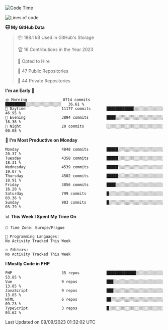 <!--START_SECTION:waka-->
![Code Time](http://img.shields.io/badge/Code%20Time-1%2C583%20hrs%2058%20mins-blue)

![Lines of code](https://img.shields.io/badge/From%20Hello%20World%20I%27ve%20Written-7.7%20million%20lines%20of%20code-blue)

**🐱 My GitHub Data** 

> 📦 188.1 kB Used in GitHub's Storage 
 > 
> 🏆 16 Contributions in the Year 2023
 > 
> 💼 Opted to Hire
 > 
> 📜 47 Public Repositories 
 > 
> 🔑 44 Private Repositories 
 > 
**I'm an Early 🐤** 

```text
🌞 Morning                8714 commits        █████████░░░░░░░░░░░░░░░░   36.61 % 
🌆 Daytime                11177 commits       ████████████░░░░░░░░░░░░░   46.95 % 
🌃 Evening                3894 commits        ████░░░░░░░░░░░░░░░░░░░░░   16.36 % 
🌙 Night                  20 commits          ░░░░░░░░░░░░░░░░░░░░░░░░░   00.08 % 
```
📅 **I'm Most Productive on Monday** 

```text
Monday                   4848 commits        █████░░░░░░░░░░░░░░░░░░░░   20.37 % 
Tuesday                  4358 commits        █████░░░░░░░░░░░░░░░░░░░░   18.31 % 
Wednesday                4539 commits        █████░░░░░░░░░░░░░░░░░░░░   19.07 % 
Thursday                 4502 commits        █████░░░░░░░░░░░░░░░░░░░░   18.91 % 
Friday                   3856 commits        ████░░░░░░░░░░░░░░░░░░░░░   16.20 % 
Saturday                 799 commits         █░░░░░░░░░░░░░░░░░░░░░░░░   03.36 % 
Sunday                   903 commits         █░░░░░░░░░░░░░░░░░░░░░░░░   03.79 % 
```


📊 **This Week I Spent My Time On** 

```text
🕑︎ Time Zone: Europe/Prague

💬 Programming Languages: 
No Activity Tracked This Week

🔥 Editors: 
No Activity Tracked This Week
```

**I Mostly Code in PHP** 

```text
PHP                      35 repos            █████████████░░░░░░░░░░░░   53.85 % 
Vue                      9 repos             ███░░░░░░░░░░░░░░░░░░░░░░   13.85 % 
JavaScript               9 repos             ███░░░░░░░░░░░░░░░░░░░░░░   13.85 % 
HTML                     6 repos             ██░░░░░░░░░░░░░░░░░░░░░░░   09.23 % 
TypeScript               3 repos             █░░░░░░░░░░░░░░░░░░░░░░░░   04.62 % 
```




 Last Updated on 09/09/2023 01:32:02 UTC
<!--END_SECTION:waka-->
<!--
**AlexKratky/AlexKratky** is a ✨ _special_ ✨ repository because its `README.md` (this file) appears on your GitHub profile.

Here are some ideas to get you started:

- 🔭 I’m currently working on ...
- 🌱 I’m currently learning ...
- 👯 I’m looking to collaborate on ...
- 🤔 I’m looking for help with ...
- 💬 Ask me about ...
- 📫 How to reach me: ...
- 😄 Pronouns: ...
- ⚡ Fun fact: ...
-->
